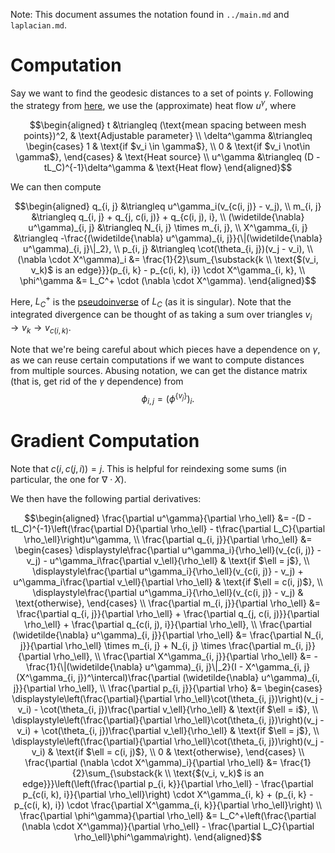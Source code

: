 Note: This document assumes the notation found in `../main.md` and `laplacian.md`.

# Computation

Say we want to find the geodesic distances to a set of points $\gamma$. Following the strategy from [here](https://www.cs.cmu.edu/~kmcrane/Projects/HeatMethod/), we use the (approximate) heat flow $u^\gamma$, where

$$\begin{aligned}
    t &\triangleq (\text{mean spacing between mesh points})^2, & \text{Adjustable parameter} \\
    \delta^\gamma &\triangleq \begin{cases}
        1 & \text{if $v_i \in \gamma$}, \\
        0 & \text{if $v_i \not\in \gamma$},
    \end{cases} & \text{Heat source} \\
    u^\gamma &\triangleq (D - tL_C)^{-1}\delta^\gamma & \text{Heat flow}
\end{aligned}$$

We can then compute

$$\begin{aligned}
    q_{i, j} &\triangleq u^\gamma_i(v_{c(i, j)} - v_j), \\
    m_{i, j} &\triangleq q_{i, j} + q_{j, c(i, j)} + q_{c(i, j), i}, \\
    (\widetilde{\nabla} u^\gamma)_{i, j} &\triangleq N_{i, j} \times m_{i, j}, \\
    X^\gamma_{i, j} &\triangleq -\frac{(\widetilde{\nabla} u^\gamma)_{i, j}}{\|(\widetilde{\nabla} u^\gamma)_{i, j}\|_2}, \\
    p_{i, j} &\triangleq \cot(\theta_{i, j})(v_j - v_i), \\
    (\nabla \cdot X^\gamma)_i &= \frac{1}{2}\sum_{\substack{k \\ \text{$(v_i, v_k)$ is an edge}}}(p_{i, k} - p_{c(i, k), i}) \cdot X^\gamma_{i, k}, \\
    \phi^\gamma &= L_C^+ \cdot (\nabla \cdot X^\gamma).
\end{aligned}$$

Here, $L_C^+$ is the [pseudoinverse](https://en.wikipedia.org/wiki/Moore%E2%80%93Penrose_inverse) of $L_C$ (as it is singular). Note that the integrated divergence can be thought of as taking a sum over triangles $v_i \to v_k \to v_{c(i, k)}$.

Note that we're being careful about which pieces have a dependence on $\gamma$, as we can reuse certain computations if we want to compute distances from multiple sources. Abusing notation, we can get the distance matrix (that is, get rid of the $\gamma$ dependence) from $$\phi_{i, j} = \left(\phi^{\{v_j\}}\right)_i.$$

# Gradient Computation

Note that $c(i, c(j, i)) = j$. This is helpful for reindexing some sums (in particular, the one for $\nabla \cdot X$).

We then have the following partial derivatives:

$$\begin{aligned}
    \frac{\partial u^\gamma}{\partial \rho_\ell} &= -(D - tL_C)^{-1}\left(\frac{\partial D}{\partial \rho_\ell} - t\frac{\partial L_C}{\partial \rho_\ell}\right)u^\gamma, \\
    \frac{\partial q_{i, j}}{\partial \rho_\ell} &= \begin{cases}
        \displaystyle\frac{\partial u^\gamma_i}{\rho_\ell}(v_{c(i, j)} - v_j) - u^\gamma_i\frac{\partial v_\ell}{\rho_\ell} & \text{if $\ell = j$}, \\
        \displaystyle\frac{\partial u^\gamma_i}{\rho_\ell}(v_{c(i, j)} - v_j) + u^\gamma_i\frac{\partial v_\ell}{\partial \rho_\ell} & \text{if $\ell = c(i, j)$}, \\
        \displaystyle\frac{\partial u^\gamma_i}{\rho_\ell}(v_{c(i, j)} - v_j) & \text{otherwise},
    \end{cases} \\
    \frac{\partial m_{i, j}}{\partial \rho_\ell} &= \frac{\partial q_{i, j}}{\partial \rho_\ell} + \frac{\partial q_{j, c(i, j)}}{\partial \rho_\ell} + \frac{\partial q_{c(i, j), i}}{\partial \rho_\ell}, \\
    \frac{\partial (\widetilde{\nabla} u^\gamma)_{i, j}}{\partial \rho_\ell} &= \frac{\partial N_{i, j}}{\partial \rho_\ell} \times m_{i, j} + N_{i, j} \times \frac{\partial m_{i, j}}{\partial \rho_\ell}, \\
    \frac{\partial X^\gamma_{i, j}}{\partial \rho_\ell} &= -\frac{1}{\|(\widetilde{\nabla} u^\gamma)_{i, j}\|_2}(I - X^\gamma_{i, j}(X^\gamma_{i, j})^\intercal)\frac{\partial (\widetilde{\nabla} u^\gamma)_{i, j}}{\partial \rho_\ell}, \\
    \frac{\partial p_{i, j}}{\partial \rho} &= \begin{cases}
        \displaystyle\left(\frac{\partial}{\partial \rho_\ell}\cot(\theta_{i, j})\right)(v_j - v_i) - \cot(\theta_{i, j})\frac{\partial v_\ell}{\rho_\ell} & \text{if $\ell = i$}, \\
        \displaystyle\left(\frac{\partial}{\partial \rho_\ell}\cot(\theta_{i, j})\right)(v_j - v_i) + \cot(\theta_{i, j})\frac{\partial v_\ell}{\rho_\ell} & \text{if $\ell = j$}, \\
        \displaystyle\left(\frac{\partial}{\partial \rho_\ell}\cot(\theta_{i, j})\right)(v_j - v_i) & \text{if $\ell = c(i, j)$}, \\
        0 & \text{otherwise},
    \end{cases} \\
    \frac{\partial (\nabla \cdot X^\gamma)_i}{\partial \rho_\ell} &= \frac{1}{2}\sum_{\substack{k \\ \text{$(v_i, v_k)$ is an edge}}}\left(\left(\frac{\partial p_{i, k}}{\partial \rho_\ell} - \frac{\partial p_{c(i, k), i}}{\partial \rho_\ell}\right) \cdot X^\gamma_{i, k} + (p_{i, k} - p_{c(i, k), i}) \cdot \frac{\partial X^\gamma_{i, k}}{\partial \rho_\ell}\right) \\
    \frac{\partial \phi^\gamma}{\partial \rho_\ell} &= L_C^+\left(\frac{\partial (\nabla \cdot X^\gamma)}{\partial \rho_\ell} - \frac{\partial L_C}{\partial \rho_\ell}\phi^\gamma\right).
\end{aligned}$$
